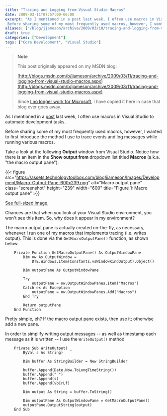 ```yaml
---
title: "Tracing and Logging from Visual Studio Macros"
date: 2009-03-11T07:57:00-06:00
excerpt: "As I mentioned in a post last week, I often use macros in Visual Studio to automate development tasks. 
 Before sharing some of my most frequently used macros, however, I wanted to first introduce the method I use to trace events and log messages while..."
aliases: ["/blog/jjameson/archive/2009/03/10/tracing-and-logging-from-visual-studio-macros.aspx", "/blog/jjameson/archive/2009/03/11/tracing-and-logging-from-visual-studio-macros.aspx"]
draft: true
categories: ["Development"]
tags: ["Core Development", "Visual Studio"]
---
```


> **Note**
>
> This post originally appeared on my MSDN blog:
>
> [http://blogs.msdn.com/b/jjameson/archive/2009/03/11/tracing-and-logging-from-visual-studio-macros.aspx](http://blogs.msdn.com/b/jjameson/archive/2009/03/11/tracing-and-logging-from-visual-studio-macros.aspx)
>
> Since
> [I no longer work for Microsoft](/blog/jjameson/2011/09/02/last-day-with-microsoft),
> I have copied it here in case that blog ever goes away.

As I mentioned in a
[post](/blog/jjameson/2009/03/06/large-visual-studio-solutions-by-loading-unloading-projects)
last week, I often use macros in Visual Studio to automate development tasks.

Before sharing some of my most frequently used macros, however, I wanted to
first introduce the method I use to trace events and log messages while running
various macros.

Take a look at the following **Output** window from Visual Studio. Notice how
there is an item in the **Show output from** dropdown list titled **Macros**
(a.k.a. "the macro output pane").

{{< figure
src="https://assets.technologytoolbox.com/blog/jjameson/Images/Development/Macro-Output-Pane-600x239.png"
alt="Macro output pane" class="screenshot" height="239" width="600"
title="Figure 1: Macro output pane" >}}

[See full-sized image.](https://assets.technologytoolbox.com/blog/jjameson/Images/Development/Macro-Output-Pane-686x273.png)

Chances are that when you look at your Visual Studio environment, you won't see
this item. So, why does it appear in my environment?

The macro output pane is actually created on-the-fly, as necessary, whenever I
run one of my macros that implements tracing (i.e. writes output). This is done
via the `GetMacroOutputPane()` function, as shown below.

```
    Private Function GetMacroOutputPane() As OutputWindowPane
        Dim ow As OutputWindow = _
            DTE.Windows.Item(Constants.vsWindowKindOutput).Object()

        Dim outputPane As OutputWindowPane

        Try
            outputPane = ow.OutputWindowPanes.Item("Macros")
        Catch ex As Exception
            outputPane = ow.OutputWindowPanes.Add("Macros")
        End Try

        Return outputPane
    End Function
```

Pretty simple, eh? If the macro output pane exists, then use it; otherwise add a
new pane.

In order to simplify writing output messages -- as well as timestamp each
message as it is written -- I use the `WriteOutput()` method

```
    Private Sub WriteOutput( _
        ByVal s As String)

        Dim buffer As StringBuilder = New StringBuilder

        buffer.Append(Date.Now.ToLongTimeString())
        buffer.Append(" ")
        buffer.Append(s)
        buffer.Append(vbCrLf)

        Dim output As String = buffer.ToString()

        Dim outputPane As OutputWindowPane = GetMacroOutputPane()
        outputPane.OutputString(output)
    End Sub
```
